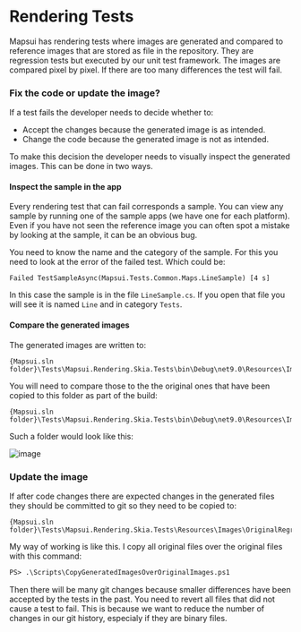 # Rendering Tests

Mapsui has rendering tests where images are generated and compared to reference images that are stored as file in the repository. They are regression tests but executed by our unit test framework. The images are compared pixel by pixel. If there are too many differences the test will fail. 

### Fix the code or update the image?
If a test fails the developer needs to decide whether to:
- Accept the changes because the generated image is as intended.
- Change the code because the generated image is not as intended.

To make this decision the developer needs to visually inspect the generated images. This can be done in two ways.

#### Inspect the sample in the app
Every rendering test that can fail corresponds a sample. You can view any sample by running one of the sample apps (we have one for each platform). Even if you have not seen the reference image you can often spot a mistake by looking at the sample, it can be an obvious bug.  

You need to know the name and the category of the sample. For this you need to look at the error of the failed test. Which could be:

```
Failed TestSampleAsync(Mapsui.Tests.Common.Maps.LineSample) [4 s]
```
In this case the sample is in the file `LineSample.cs`. If you open that file you will see it is named `Line` and in category `Tests`.

#### Compare the generated images

The generated images are written to:

    {Mapsui.sln folder}\Tests\Mapsui.Rendering.Skia.Tests\bin\Debug\net9.0\Resources\Images\GeneratedRegression

You will need to compare those to the the original ones that have been copied to this folder as part of the build:

    {Mapsui.sln folder}\Tests\Mapsui.Rendering.Skia.Tests\bin\Debug\net9.0\Resources\Images\OriginalRegression

Such a folder would look like this:

![image](https://user-images.githubusercontent.com/963462/139462183-cf8126ba-8dc5-4c17-b107-11752196dd19.png)



### Update the image
If after code changes there are expected changes in the generated files they should be committed to git so they need to be copied to:

    {Mapsui.sln folder}\Tests\Mapsui.Rendering.Skia.Tests\Resources\Images\OriginalRegression
    
My way of working is like this. I copy all original files over the original files with this command:
```ps
PS> .\Scripts\CopyGeneratedImagesOverOriginalImages.ps1
```
Then there will be many git changes because smaller differences have been accepted by the tests in the past. You need to revert all files that did not cause a test to fail. This is because we want to reduce the number of changes in our git history, especialy if they are binary files.

